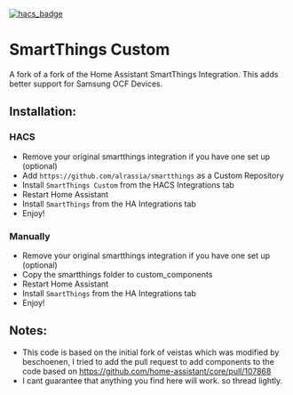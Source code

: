 [![hacs_badge](https://img.shields.io/badge/HACS-Custom-41BDF5.svg)](https://github.com/hacs/integration)
# SmartThings Custom
A fork of a fork of the Home Assistant SmartThings Integration. This adds better support for Samsung OCF Devices.

## Installation:
### HACS
- Remove your original smartthings integration if you have one set up (optional)
- Add `https://github.com/alrassia/smartthings` as a Custom Repository
- Install `SmartThings Custom` from the HACS Integrations tab
- Restart Home Assistant
- Install `SmartThings` from the HA Integrations tab
- Enjoy!

### Manually
- Remove your original smartthings integration if you have one set up (optional)
- Copy the smartthings folder to custom_components
- Restart Home Assistant
- Install `SmartThings` from the HA Integrations tab
- Enjoy!

## Notes:
- This code is based on the initial fork of veistas which was modified by beschoenen, I tried to add the pull request to add components to the code based on https://github.com/home-assistant/core/pull/107868
- I cant guarantee that anything you find here will work. so thread lightly.
